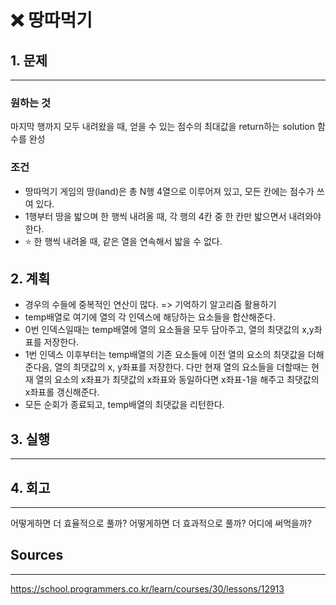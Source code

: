 # ❌ 땅따먹기

## 1. 문제

---

### 원하는 것

마지막 행까지 모두 내려왔을 때, 얻을 수 있는 점수의 최대값을 return하는 solution 함수를 완성

### 조건

- 땅따먹기 게임의 땅(land)은 총 N행 4열으로 이루어져 있고, 모든 칸에는 점수가 쓰여 있다.
- 1행부터 땅을 밟으며 한 행씩 내려올 때, 각 행의 4칸 중 한 칸만 밟으면서 내려와야 한다.
- ⭐️ 한 행씩 내려올 때, 같은 열을 연속해서 밟을 수 없다.

## 2. 계획

- 경우의 수들에 중복적인 연산이 많다. => 기억하기 알고리즘 활용하기
- temp배열로 여기에 열의 각 인덱스에 해당하는 요소들을 합산해준다.
- 0번 인덱스일때는 temp배열에 열의 요소들을 모두 담아주고, 열의 최댓값의 x,y좌표를 저장한다.
- 1번 인덱스 이후부터는 temp배열의 기존 요소들에 이전 열의 요소의 최댓값을 더해준다음, 열의 최댓값의 x, y좌표를 저장한다. 다만 현재 열의 요소들을 더할때는 현재 열의 요소의 x좌표가 최댓값의 x좌표와 동일하다면 x좌표-1을 해주고 최댓값의 x좌표롤 갱신해준다.
- 모든 순회가 종료되고, temp배열의 최댓값을 리턴한다.

## 3. 실행

---

## 4. 회고

---

어떻게하면 더 효율적으로 풀까?
어떻게하면 더 효과적으로 풀까?
어디에 써먹을까?

## Sources

---

https://school.programmers.co.kr/learn/courses/30/lessons/12913
